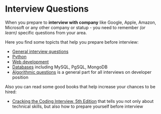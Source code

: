 Interview Questions
=========


When you prepare to **interview with company** like Google, Apple, Amazon, Microsoft or any other company or statup - you need to remember *(or learn)* specific questions from your area.

Here you find some topicts that help you prepare before interview:
- [General interview questions](general_questions.md)
- [Python](python.md)
- [Web development](web_development.md)
- [Databases](databases.md) including MySQL, PgSQL, MongoDB
- [Algorithmic questions](algorithms.md) is a general part for all interviews on developer position

Also you can read some good books that help increase your chances to be hired:
- [Cracking the Coding Interview, 5th Edition](https://www.google.com.ua/search?q=Cracking+the+Coding+Interview,+5th+Edition) that tells you not only about technical skills, but also how to prepare yourself before interview
